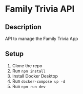 # Family Trivia API

## Description
API to manage the Family Trivia App

## Setup
1. Clone the repo
2. Run `npm install`
3. Install Docker Desktop
4. Run `docker-compose up -d`
5. Run `npm run dev`

